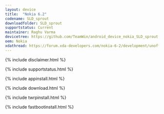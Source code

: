 ```yaml
---
layout: device
title:  "Nokia 6.2"
codename: SLD_sprout
downloadfolder: SLD_sprout
supportstatus: Current
maintainer: Raghu Varma
devicetree: https://github.com/TeamWin/android_device_nokia_SLD_sprout
oem: Nokia
xdathread: https://forum.xda-developers.com/nokia-6-2/development/unofficial-twrp-3-3-1-0-team-win-t3999433
---
```


{% include disclaimer.html %}

{% include supportstatus.html %}

{% include appinstall.html %}

{% include download.html %}

{% include twrpinstall.html %}

{% include fastbootinstall.html %}
